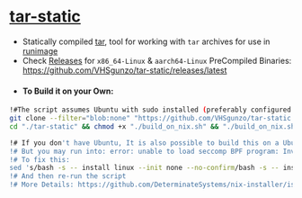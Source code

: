 # [tar-static](https://github.com/VHSgunzo/tar-static/releases/latest)

* Statically compiled [tar](https://www.gnu.org/software/tar/), tool for working with `tar` archives for use in [runimage](https://github.com/VHSgunzo/runimage)
* Check [Releases](https://github.com/VHSgunzo/tar-static/releases/latest) for `x86_64-Linux` & `aarch64-Linux` PreCompiled Binaries: https://github.com/VHSgunzo/tar-static/releases/latest
- #### To Build it on your Own:
```bash
!#The script assumes Ubuntu with sudo installed (preferably configured as passwordless sudo) 
git clone --filter="blob:none" "https://github.com/VHSgunzo/tar-static.git"
cd "./tar-static" && chmod +x "./build_on_nix.sh" && "./build_on_nix.sh"

!# If you don't have Ubuntu, It is also possible to build this on a Ubuntu-Chroot or Docker
!# But you may run into: error: unable to load seccomp BPF program: Invalid argument
!# To fix this:
sed 's/bash -s -- install linux --init none --no-confirm/bash -s -- install linux --init none --extra-conf "filter-syscalls = false" --no-confirm/g' -i "./build_on_nix.sh"
!# And then re-run the script
!# More Details: https://github.com/DeterminateSystems/nix-installer/issues/324
```